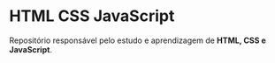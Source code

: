 # HTML CSS JavaScript
 Repositório responsável pelo estudo e aprendizagem de **HTML, CSS e JavaScript**. 
